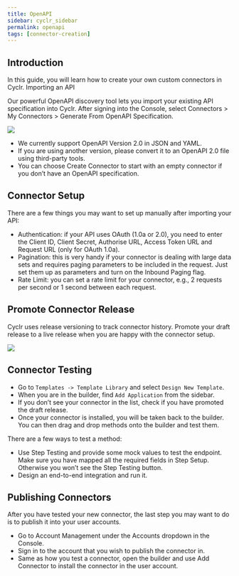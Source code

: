 ```yaml
---
title: OpenAPI
sidebar: cyclr_sidebar
permalink: openapi
tags: [connector-creation]
---
```


## Introduction ##

In this guide, you will learn how to create your own custom connectors in Cyclr.
Importing an API

Our powerful OpenAPI discovery tool lets you import your existing API specification into Cyclr.
After signing into the Console, select Connectors > My Connectors > Generate From OpenAPI Specification.


![](./images/import-api-1.gif)

* We currently support OpenAPI Version 2.0 in JSON and YAML.
* If you are using another version, please convert it to an OpenAPI 2.0 file using third-party tools.
* You can choose Create Connector to start with an empty connector if you don’t have an OpenAPI specification.

## Connector Setup ##

There are a few things you may want to set up manually after importing your API:

* Authentication: if your API uses OAuth (1.0a or 2.0), you need to enter the Client ID, Client Secret, Authorise URL, Access Token URL and Request URL (only for OAuth 1.0a).
* Pagination: this is very handy if your connector is dealing with large data sets and requires paging parameters to be included in the request. Just set them up as parameters and turn on the Inbound Paging flag.
* Rate Limit: you can set a rate limit for your connector, e.g., 2 requests per second or 1 second between each request.

## Promote Connector Release ##

Cyclr uses release versioning to track connector history. Promote your draft release to a live release when you are happy with the connector setup.

![](./images/promote-connector.gif)

## Connector Testing ##

* Go to ``Templates -> Template Library`` and select ``Design New Template``.
* When you are in the builder, find ``Add Application`` from the sidebar.
* If you don’t see your connector in the list, check if you have promoted the draft release.
* Once your connector is installed, you will be taken back to the builder. You can then drag and drop methods onto the builder and test them.

There are a few ways to test a method:

* Use Step Testing and provide some mock values to test the endpoint. Make sure you have mapped all the required fields in Step Setup. Otherwise you won’t see the Step Testing button.
* Design an end-to-end integration and run it.

## Publishing Connectors ##

After you have tested your new connector, the last step you may want to do is to publish it into your user accounts.

* Go to Account Management under the Accounts dropdown in the Console.
* Sign in to the account that you wish to publish the connector in.
* Same as how you test a connector, open the builder and use Add Connector to install the connector in the user account.
